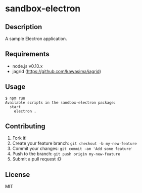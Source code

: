# sandbox-electron

## Description

A sample Electron application.

## Requirements

- node.js v0.10.x
- jagrid (https://github.com/kawasima/jagrid)

## Usage

```
$ npm run
Available scripts in the sandbox-electron package:
  start
    electron .

```

## Contributing

1. Fork it!
2. Create your feature branch: `git checkout -b my-new-feature`
3. Commit your changes: `git commit -am 'Add some feature'`
4. Push to the branch: `git push origin my-new-feature`
5. Submit a pull request :D

## License

MIT
